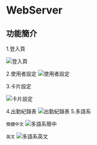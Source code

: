 # WebServer

## 功能簡介

1.登入頁


![登入頁](https://user-images.githubusercontent.com/33541519/197339726-3ce3632c-199f-4eb3-8244-b08161480407.jpg)

2.使用者設定
![使用者設定](https://user-images.githubusercontent.com/33541519/197340938-c6987846-746f-48db-9a01-51d7725fef91.jpg)

3.卡片設定

![卡片設定](https://user-images.githubusercontent.com/33541519/197341207-b2837d39-eb98-4447-96f6-336e00db95f8.png)

4.出勤紀錄表
![出勤紀錄表](https://user-images.githubusercontent.com/33541519/197340122-821e1f26-073e-4cba-a3d0-e17be436f235.jpg)
5.多語系

`簡體中文`
![多語系簡中](https://user-images.githubusercontent.com/33541519/197340367-9dbbd82c-2b60-4d95-a4ff-f8431760d623.png)

`英文`
![多語系英文](https://user-images.githubusercontent.com/33541519/197340371-48617317-303e-4b68-b188-97055c2b990e.png)
